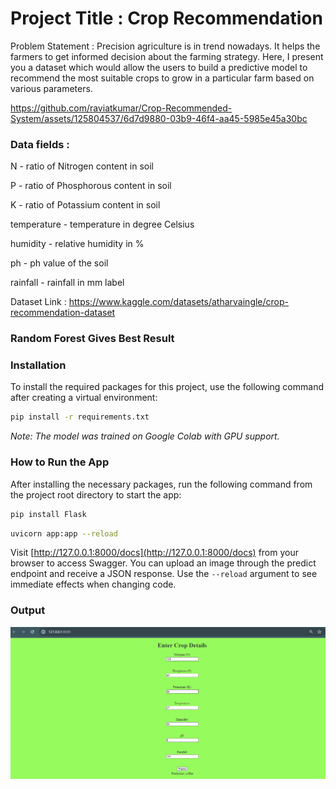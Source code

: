 # Project Title : Crop Recommendation

Problem Statement : Precision agriculture is in trend nowadays. It helps the farmers to get informed decision about the farming strategy. Here, I present you a dataset which would allow the users to build a predictive model to recommend the most suitable crops to grow in a particular farm based on various parameters.

https://github.com/raviatkumar/Crop-Recommended-System/assets/125804537/6d7d9880-03b9-46f4-aa45-5985e45a30bc

### Data fields :

N - ratio of Nitrogen content in soil

P - ratio of Phosphorous content in soil

K - ratio of Potassium content in soil

temperature - temperature in degree Celsius

humidity - relative humidity in %

ph - ph value of the soil

rainfall - rainfall in mm
label

Dataset Link : https://www.kaggle.com/datasets/atharvaingle/crop-recommendation-dataset

### Random Forest Gives Best Result

### Installation

To install the required packages for this project, use the following command after creating a virtual environment:

```bash
pip install -r requirements.txt
```

*Note: The model was trained on Google Colab with GPU support.*

### How to Run the App

After installing the necessary packages, run the following command from the project root directory to start the app:

```bash
pip install Flask
```

```bash
uvicorn app:app --reload
```

Visit [http://127.0.0.1:8000/docs](http://127.0.0.1:8000/docs) from your browser to access Swagger. You can upload an image through the predict endpoint and receive a JSON response. Use the `--reload` argument to see immediate effects when changing code.


### Output 
![Alt text](https://github.com/raviatkumar/Crop-Recommended-System/blob/main/Output/crop.PNG?raw=true)
